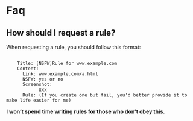 # Faq

## How should I request a rule?

When requesting a rule, you should follow this format:

```

    Title: [NSFW]Rule for www.example.com
    Content:
      Link: www.example.com/a.html
      NSFW: yes or no
      Screenshot:
            xxx
      Rule: (If you create one but fail, you'd better provide it to make life easier for me)

```

**I won’t spend time writing rules for those who don’t obey this.**
